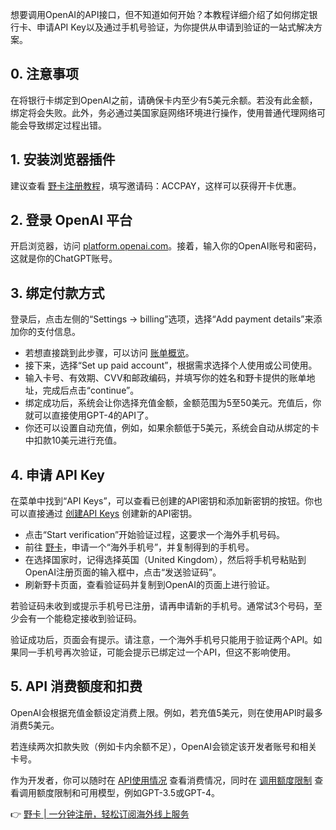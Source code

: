 想要调用OpenAI的API接口，但不知道如何开始？本教程详细介绍了如何绑定银行卡、申请API Key以及通过手机号验证，为你提供从申请到验证的一站式解决方案。

## 0. 注意事项

在将银行卡绑定到OpenAI之前，请确保卡内至少有5美元余额。若没有此金额，绑定将会失败。此外，务必通过美国家庭网络环境进行操作，使用普通代理网络可能会导致绑定过程出错。

## 1. 安装浏览器插件

建议查看 [野卡注册教程](https://bit.ly/bewildcard)，填写邀请码：ACCPAY，这样可以获得开卡优惠。

## 2. 登录 OpenAI 平台

开启浏览器，访问 [platform.openai.com](https://platform.openai.com)。接着，输入你的OpenAI账号和密码，这就是你的ChatGPT账号。

## 3. 绑定付款方式

登录后，点击左侧的“Settings -> billing”选项，选择“Add payment details”来添加你的支付信息。

- 若想直接跳到此步骤，可以访问 [账单概览](https://platform.openai.com/account/billing/overview)。
- 接下来，选择“Set up paid account”，根据需求选择个人使用或公司使用。
- 输入卡号、有效期、CVV和邮政编码，并填写你的姓名和野卡提供的账单地址，完成后点击“continue”。
- 绑定成功后，系统会让你选择充值金额，金额范围为5至50美元。充值后，你就可以直接使用GPT-4的API了。
- 你还可以设置自动充值，例如，如果余额低于5美元，系统会自动从绑定的卡中扣款10美元进行充值。

## 4. 申请 API Key

在菜单中找到“API Keys”，可以查看已创建的API密钥和添加新密钥的按钮。你也可以直接通过 [创建API Keys](https://platform.openai.com/api-keys) 创建新的API密钥。

- 点击“Start verification”开始验证过程，这要求一个海外手机号码。
- 前往 [野卡](https://bit.ly/bewildcard)，申请一个“海外手机号”，并复制得到的手机号。
- 在选择国家时，记得选择英国（United Kingdom），然后将手机号粘贴到OpenAI注册页面的输入框中，点击“发送验证码”。
- 刷新野卡页面，查看验证码并复制到OpenAI的页面上进行验证。

若验证码未收到或提示手机号已注册，请再申请新的手机号。通常试3个号码，至少会有一个能稳定接收到验证码。

验证成功后，页面会有提示。请注意，一个海外手机号只能用于验证两个API。如果同一手机号再次验证，可能会提示已绑定过一个API，但这不影响使用。

## 5. API 消费额度和扣费

OpenAI会根据充值金额设定消费上限。例如，若充值5美元，则在使用API时最多消费5美元。

若连续两次扣款失败（例如卡内余额不足），OpenAI会锁定该开发者账号和相关卡号。

作为开发者，你可以随时在 [API使用情况](https://platform.openai.com/usage) 查看消费情况，同时在 [调用额度限制](https://platform.openai.com/account/limits) 查看调用额度限制和可用模型，例如GPT-3.5或GPT-4。

👉 [野卡 | 一分钟注册，轻松订阅海外线上服务](https://bit.ly/bewildcard)